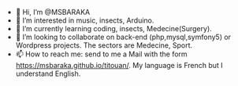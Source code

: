 - 👋 Hi, I’m @MSBARAKA
- 👀 I’m interested in music, insects, Arduino.
- 🌱 I’m currently learning coding, insects, Medecine(Surgery).
- 💞️ I’m looking to collaborate on back-end (php,mysql,symfony5) or Wordpress projects. The sectors are Medecine, Sport.
- 📫 How to reach me: send to me a Mail with the form https://msbaraka.github.io/titouan/. My language is French but I understand English.

<!---
MSBARAKA/MSBARAKA is a ✨ special ✨ repository because its `README.md` (this file) appears on your GitHub profile.
You can click the Preview link to take a look at your changes.
--->
